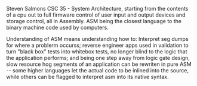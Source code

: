 Steven Salmons
CSC 35 - System Architecture, starting from the contents of a cpu out to full firmware control of user input and output devices and storage control, all in Assembly.  ASM being the closest language to the binary machine code used by computers.   

Understanding of ASM means understanding how to:  Interpret seg dumps for where a problerm occurss;  reverse engineer apps used in validation to turn "black box" tests into whitebox tests, no longer blind to the logic that the application performs;   and being one step away from logic gate design, slow resource hog segments of an application can be rewriten in pure ASM -- some higher languages let the actual code to be inlined into the source, while others can be flagged to interpret asm into its native syntax.